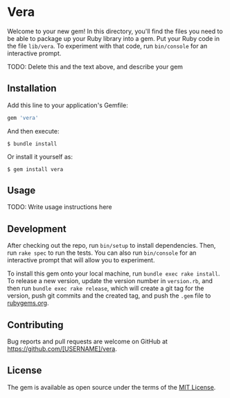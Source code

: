 # Vera

Welcome to your new gem! In this directory, you'll find the files you need to be able to package up your Ruby library into a gem. Put your Ruby code in the file `lib/vera`. To experiment with that code, run `bin/console` for an interactive prompt.

TODO: Delete this and the text above, and describe your gem

## Installation

Add this line to your application's Gemfile:

```ruby
gem 'vera'
```

And then execute:

    $ bundle install

Or install it yourself as:

    $ gem install vera

## Usage

TODO: Write usage instructions here

## Development

After checking out the repo, run `bin/setup` to install dependencies. Then, run `rake spec` to run the tests. You can also run `bin/console` for an interactive prompt that will allow you to experiment.

To install this gem onto your local machine, run `bundle exec rake install`. To release a new version, update the version number in `version.rb`, and then run `bundle exec rake release`, which will create a git tag for the version, push git commits and the created tag, and push the `.gem` file to [rubygems.org](https://rubygems.org).

## Contributing

Bug reports and pull requests are welcome on GitHub at https://github.com/[USERNAME]/vera.

## License

The gem is available as open source under the terms of the [MIT License](https://opensource.org/licenses/MIT).
